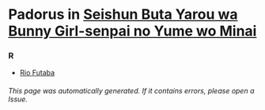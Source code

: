 # Padorus in [Seishun Buta Yarou wa Bunny Girl-senpai no Yume wo Minai](https://myanimelist.net/manga/92182/Seishun_Buta_Yarou_wa_Bunny_Girl-senpai_no_Yume_wo_Minai)

### R
* [Rio Futaba](https://github.com/shadow578/Project-Padoru/blob/master/table-of-contents/characters/RioFutaba.md)

###### This page was automatically generated. If it contains errors, please open a Issue.
